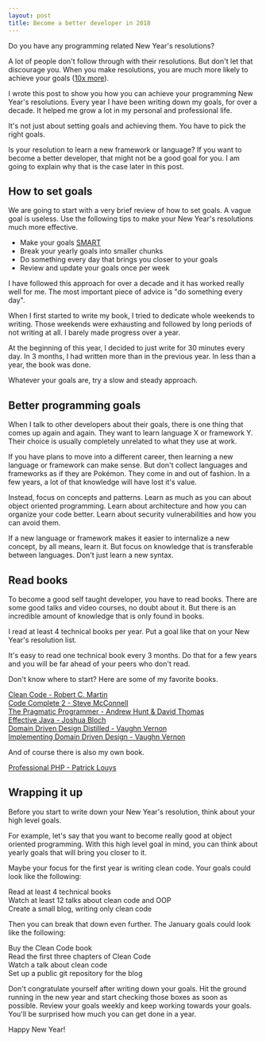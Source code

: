```yaml
---
layout: post
title: Become a better developer in 2018
---
```


Do you have any programming related New Year's resolutions? 

A lot of people don't follow through with their resolutions. But don't let that discourage you. When you make resolutions, you are much more likely to achieve your goals ([10x more](https://www.ncbi.nlm.nih.gov/pubmed/11920693)).

I wrote this post to show you how you can achieve your programming New Year's resolutions. Every year I have been writing down my goals, for over a decade. It helped me grow a lot in my personal and professional life.

It's not just about setting goals and achieving them. You have to pick the right goals. 

Is your resolution to learn a new framework or language? If you want to become a better developer, that might not be a good goal for you. I am going to explain why that is the case later in this post.

## How to set goals

We are going to start with a very brief review of how to set goals. A vague goal is useless. Use the following tips to make your New Year's resolutions much more effective.

- Make your goals [SMART](https://en.wikipedia.org/wiki/SMART_criteria)
- Break your yearly goals into smaller chunks
- Do something every day that brings you closer to your goals
- Review and update your goals once per week

I have followed this approach for over a decade and it has worked really well for me. The most important piece of advice is "do something every day". 

When I first started to write my book, I tried to dedicate whole weekends to writing. Those weekends were exhausting and followed by long periods of not writing at all. I barely made progress over a year.

At the beginning of this year, I decided to just write for 30 minutes every day. In 3 months, I had written more than in the previous year. In less than a year, the book was done.

Whatever your goals are, try a slow and steady approach.

## Better programming goals

When I talk to other developers about their goals, there is one thing that comes up again and again. They want to learn language X or framework Y. Their choice is usually completely unrelated to what they use at work.

If you have plans to move into a different career, then learning a new language or framework can make sense. But don't collect languages and frameworks as if they are Pokémon. They come in and out of fashion. In a few years, a lot of that knowledge will have lost it's value.

Instead, focus on concepts and patterns. Learn as much as you can about object oriented programming. Learn about architecture and how you can organize your code better. Learn about security vulnerabilities and how you can avoid them.

If a new language or framework makes it easier to internalize a new concept, by all means, learn it. But focus on knowledge that is transferable between languages. Don't just learn a new syntax. 

## Read books

To become a good self taught developer, you have to read books. There are some good talks and video courses, no doubt about it. But there is an incredible amount of knowledge that is only found in books.

I read at least 4 technical books per year. Put a goal like that on your New Year's resolution list. 

It's easy to read one technical book every 3 months. Do that for a few years and you will be far ahead of your peers who don't read.

Don't know where to start? Here are some of my favorite books.

<i class="fa fa-fw fa-book"></i> [Clean Code - Robert C. Martin](https://www.amazon.com/Clean-Code-Handbook-Software-Craftsmanship-ebook/dp/B001GSTOAM)<br>
<i class="fa fa-fw fa-book"></i> [Code Complete 2 - Steve McConnell](https://www.amazon.com/Code-Complete-Practical-Handbook-Construction/dp/0735619670)<br>
<i class="fa fa-fw fa-book"></i> [The Pragmatic Programmer - Andrew Hunt & David Thomas](https://www.amazon.com/Pragmatic-Programmer-Journeyman-Master/dp/020161622X)<br>
<i class="fa fa-fw fa-book"></i> [Effective Java - Joshua Bloch](https://www.amazon.com/Effective-Java-2nd-Joshua-Bloch/dp/0321356683)<br>
<i class="fa fa-fw fa-book"></i> [Domain Driven Design Distilled - Vaughn Vernon](https://www.amazon.com/Domain-Driven-Design-Distilled-Vaughn-Vernon/dp/0134434420)<br>
<i class="fa fa-fw fa-book"></i> [Implementing Domain Driven Design - Vaughn Vernon](https://www.amazon.com/Implementing-Domain-Driven-Design-Vaughn-Vernon/dp/0321834577)

And of course there is also my own book.

<i class="fa fa-fw fa-book"></i> [Professional PHP - Patrick Louys](/professional-php/)

## Wrapping it up

Before you start to write down your New Year's resolution, think about your high level goals. 

For example, let's say that you want to become really good at object oriented programming. With this high level goal in mind, you can think about yearly goals that will bring you closer to it.

Maybe your focus for the first year is writing clean code. Your goals could look like the following:

<i class="fa fa-fw fa-square-o"></i> Read at least 4 technical books<br>
<i class="fa fa-fw fa-square-o"></i> Watch at least 12 talks about clean code and OOP<br>
<i class="fa fa-fw fa-square-o"></i> Create a small blog, writing only clean code

Then you can break that down even further. The January goals could look like the following:

<i class="fa fa-fw fa-square-o"></i> Buy the Clean Code book<br>
<i class="fa fa-fw fa-square-o"></i> Read the first three chapters of Clean Code<br>
<i class="fa fa-fw fa-square-o"></i> Watch a talk about clean code<br>
<i class="fa fa-fw fa-square-o"></i> Set up a public git repository for the blog

Don't congratulate yourself after writing down your goals. Hit the ground running in the new year and start checking those boxes as soon as possible. Review your goals weekly and keep working towards your goals. You'll be surprised how much you can get done in a year.

Happy New Year!

